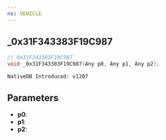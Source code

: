 ```yaml
---
ns: VEHICLE
---
```

## _0x31F343383F19C987

```c
// 0x31F343383F19C987
void _0x31F343383F19C987(Any p0, Any p1, Any p2);
```

```
NativeDB Introduced: v1207
```

## Parameters
* **p0**:
* **p1**:
* **p2**:
